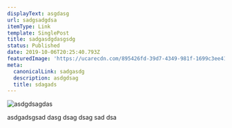 ```yaml
---
displayText: asgdasg
url: sadgsadgdsa
itemType: Link
template: SinglePost
title: sadgasdgdasgsdg
status: Published
date: 2019-10-06T20:25:40.793Z
featuredImage: 'https://ucarecdn.com/895426fd-39d7-4349-981f-1699c3ee410c/'
meta:
  canonicalLink: sadgasdg
  description: asdgdsag
  title: sdagads
---
```



![asdgdsagdas](https://ucarecdn.com/775483b2-b38f-4c2b-811a-2185e543d1e5/ "asdgsadgasdg")

asdgadsgsad dasg dsag dsag sad dsa
